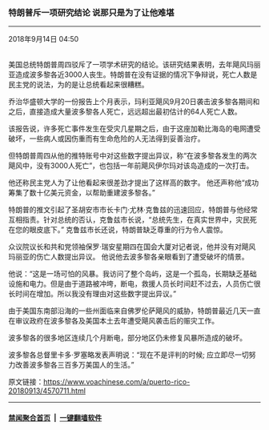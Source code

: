 ### 特朗普斥一项研究结论 说那只是为了让他难堪 
------------------------

<div class="published">
 <span class="date" title="中国时间">
  <time datetime="2018-09-14T04:50:53+08:00">
   2018年9月14日 04:50
  </time>
 </span>
</div>
<br/>
<div class="wsw">
 <p>
  美国总统特朗普周四驳斥了一项学术研究的结论。该研究结果表明，去年飓风玛丽亚造成波多黎各近3000人丧生。特朗普在没有证据的情况下争辩说，死亡人数是民主党的说法，为的是让总统看起来很糟糕。
 </p>
 <p>
  乔治华盛顿大学的一份报告上个月表示，玛利亚飓风9月20日袭击波多黎各期间和之后，直接造成大量波多黎各人死亡，远远超出最初估计的64人死亡人数。
 </p>
 <p>
  该报告说，许多死亡事件发生在受灾几星期之后，由于这座加勒比海岛的电网遭受破坏，一些病人或因伤重而有生命危险的人无法得到妥善治疗。
 </p>
 <p>
  但特朗普周四从他的推特账号中对这些数字提出异议，称“在波多黎各发生的两次飓风中，没有3000人死亡”，也包括一年前飓风伊尔玛对该岛造成的一次打击。
 </p>
 <p>
  他还称民主党人为了让他看起来很差劲才提出了这样高的数字。 他还声称他“成功筹集了数十亿美元资金，以帮助重建波多黎各。”
 </p>
 <p>
  特朗普的推文引起了圣胡安市市长卡门·尤林·克鲁兹的迅速回应，特朗普与他经常互相指责。针对总统的否认，克鲁兹市长说，“总统先生，在真实世界中，灾民死在您的眼皮底下。” 克鲁兹市长还说，特朗普缺乏尊重的行为令人震惊。
 </p>
 <p>
  众议院议长和共和党领袖保罗·瑞安星期四在国会大厦对记者说，他并没有对飓风玛丽亚的伤亡人数提出异议。 他说他去波多黎各亲眼看到了遭受破坏的情景。
 </p>
 <p>
  他说：“这是一场可怕的风暴。我访问了整个岛屿，这是一个孤岛，长期缺乏基础设施和电力。但是由于道路被冲垮，断电，救援人员长时间赶不过去，人员伤亡很长时间在增加。所以我没有理由对这些数字提出异议。”
 </p>
 <p>
  由于美国东南部沿海的一些州面临来自佛罗伦萨飓风的威胁，特朗普最近几天一直在审议政府在波多黎各及美国本土去年遭受飓风袭击后的赈灾工作。
 </p>
 <p>
  波多黎各的很多地区连续几个月断电，部分地区仍未修复风暴所造成的破坏。
 </p>
 <p>
  波多黎各总督里卡多·罗塞略发表声明说：“现在不是评判的时候; 应立即尽一切努力改善波多黎各三百多万美国人的生活。”
 </p>
</div>

原文链接：https://www.voachinese.com/a/puerto-rico-20180913/4570711.html


------------------------
#### [禁闻聚合首页](https://github.com/gfw-breaker/banned-news/blob/master/README.md) &nbsp;|&nbsp;  [一键翻墙软件](https://github.com/gfw-breaker/nogfw/blob/master/README.md)